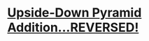 # [Upside-Down Pyramid Addition...REVERSED!](https://www.codewars.com/kata/5cc1e284ece231001ccf7014)
